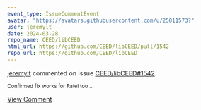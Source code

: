 ```yaml
---
event_type: IssueCommentEvent
avatar: "https://avatars.githubusercontent.com/u/25011573?"
user: jeremylt
date: 2024-03-28
repo_name: CEED/libCEED
html_url: https://github.com/CEED/libCEED/pull/1542
repo_url: https://github.com/CEED/libCEED
---
```


<a href='https://github.com/jeremylt' target='_blank'>jeremylt</a> commented on issue <a href='https://github.com/CEED/libCEED/pull/1542' target='_blank'>CEED/libCEED#1542</a>.

<small>Confirmed fix works for Ratel too...</small>

<a href='https://github.com/CEED/libCEED/pull/1542' target='_blank'>View Comment</a>